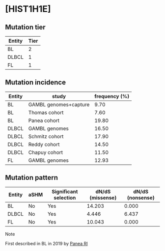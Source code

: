 # [HIST1H1E]

## Mutation tier

|Entity|Tier|
|------|----|
|BL    |2   |
|DLBCL |1   |
|FL    |1   |

## Mutation incidence

|Entity|study                |frequency (%)|
|------|---------------------|-------------|
|BL    |GAMBL genomes+capture| 9.70        |
|BL    |Thomas cohort        | 7.60        |
|BL    |Panea cohort         |19.80        |
|DLBCL |GAMBL genomes        |16.50        |
|DLBCL |Schmitz cohort       |17.90        |
|DLBCL |Reddy cohort         |14.50        |
|DLBCL |Chapuy cohort        |11.50        |
|FL    |GAMBL genomes        |12.93        |

## Mutation pattern

|Entity|aSHM|Significant selection|dN/dS (missense)|dN/dS (nonsense)|
|------|----|---------------------|----------------|----------------|
|BL    |No  |Yes                  |14.203          |0.000           |
|DLBCL |No  |Yes                  | 4.446          |6.437           |
|FL    |No  |Yes                  |10.043          |0.000           |


> [!NOTE]
> First described in BL in 2019 by [Panea RI](https://pubmed.ncbi.nlm.nih.gov/31558468)